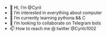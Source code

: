 - 👋 Hi, I’m @Cyril
- 👀 I’m interested in everything about computer
- 🌱 I’m currently learning pythona && C
- 💞️ I’m looking to collaborate on Telegram bots
- 📫 How to reach me @ twitter @Cyrilc1002

<!---
ctest-10/ctest-10 is a ✨ special ✨ repository because its `README.md` (this file) appears on your GitHub profile.
You can click the Preview link to take a look at your changes.
--->
